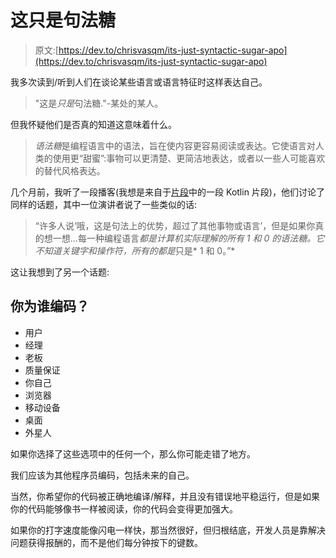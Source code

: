 # 这只是句法糖

> 原文:[https://dev.to/chrisvasqm/its-just-syntactic-sugar-apo](https://dev.to/chrisvasqm/its-just-syntactic-sugar-apo)

我多次读到/听到人们在谈论某些语言或语言特征时这样表达自己。

> "这是*只是*句法糖."-某处的某人。

但我怀疑他们是否真的知道这意味着什么。

> *语法糖*是编程语言中的语法，旨在使内容更容易阅读或表达。它使语言对人类的使用更“甜蜜”:事物可以更清楚、更简洁地表达，或者以一些人可能喜欢的替代风格表达。

几个月前，我听了一段播客(我想是来自于[片段](http://fragmentedpodcast.com)中的一段 Kotlin 片段)，他们讨论了同样的话题，其中一位演讲者说了一些类似的话:

> “许多人说‘哦，这是句法上的优势，超过了其他事物或语言’，但是如果你真的想一想...每一种编程语言*都是计算机实际理解的所有 1 和 0 的语法糖。它不知道关键字和操作符，所有的都是*只是* 1 和 0。”*

这让我想到了另一个话题:

## 你为谁编码？

*   用户
*   经理
*   老板
*   质量保证
*   你自己
*   浏览器
*   移动设备
*   桌面
*   外星人

如果你选择了这些选项中的任何一个，那么你可能走错了地方。

我们应该为其他程序员编码，包括未来的自己。

当然，你希望你的代码被正确地编译/解释，并且没有错误地平稳运行，但是如果你的代码能够像书一样被阅读，你的代码会变得更加强大。

如果你的打字速度能像闪电一样快，那当然很好，但归根结底，开发人员是靠解决问题获得报酬的，而不是他们每分钟按下的键数。